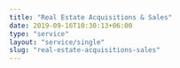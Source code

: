 ```yaml
---
title: "Real Estate Acquisitions & Sales"
date: 2019-09-16T10:30:13+06:00
type: "service"
layout: "service/single"
slug: "real-estate-acquisitions-sales"
---
```


